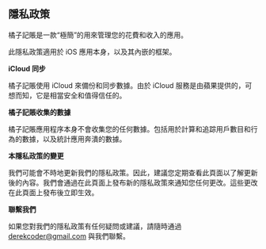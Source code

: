 ## 隱私政策

橘子記賬是一款“極簡”的用來管理您的花費和收入的應用。

此隱私政策適用於 iOS 應用本身，以及其內嵌的框架。

**iCloud 同步**

橘子記賬使用 iCloud 來備份和同步數據。由於 iCloud 服務是由蘋果提供的，可想而知，它是相當安全和值得信任的。

**橘子記賬收集的數據**

橘子記賬應用程序本身不會收集您的任何數據。包括用於計算和追踪用戶數目和行為的數據，以及統計應用奔潰的數據。

**本隱私政策的變更**

我們可能會不時地更新我們的隱私政策。因此，建議您定期查看此頁面以了解更新後的內容。我們會通過在此頁面上發布新的隱私政策來通知您任何更改。這些更改在此頁面上發布後立即生效。

**聯繫我們**

如果您對我們的隱私政策有任何疑問或建議，請隨時通過 derekcoder@gmail.com 與我們聯繫。